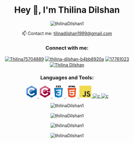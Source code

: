<h1 align="center">Hey 👋, I'm Thilina Dilshan</h1>

<p></p><p></p>
<div align="center">
  <img src="https://komarev.com/ghpvc/?username=thilinaDilshan1&style=for-the-badge&color=blueviolet" alt="thilinaDilshan1" />
</div>
<p></p><p></p>

<p align="center">📫 Contact me: <a href="tilinadilshan1999@gmail.com">tilinadilshan1999@gmail.com </a> </p>

<h3 align="center">Connect with me:</h3>
<p align="center">
<a href="https://twitter.com/Thilina75704889?s=09" target="blank"><img align="center" src="https://raw.githubusercontent.com/rahuldkjain/github-profile-readme-generator/master/src/images/icons/Social/twitter.svg" alt="Thilina75704889" height="30" width="40" /></a>
<a href="https://www.linkedin.com/in/thilina-dilshan-b4bb8920a/" target="blank"><img align="center" src="https://raw.githubusercontent.com/rahuldkjain/github-profile-readme-generator/master/src/images/icons/Social/linked-in-alt.svg" alt="thilina-dilshan-b4bb8920a" height="30" width="40" /></a>
<a href="https://stackoverflow.com/users/18590593/thilina-dilshan?tab=profile" target="blank"><img align="center" src="https://raw.githubusercontent.com/rahuldkjain/github-profile-readme-generator/master/src/images/icons/Social/stack-overflow.svg" alt="17761023" height="30" width="40" /></a>
<a href="https://www.facebook.com/thilina.dilshan.7906" target="blank"><img align="center" src="https://www.svgrepo.com/show/111203/facebook.svg" alt="Thilina Dilshan" height="30" width="40" /></a>
</p>

<h3 align="center">Languages and Tools:</h3>
<p align="center"> <a href="https://www.cprogramming.com/" target="_blank"> <img src="https://raw.githubusercontent.com/devicons/devicon/master/icons/c/c-original.svg" alt="c" width="40" height="40"/> </a> <a href="https://www.w3schools.com/cpp/" target="_blank"> <img src="https://raw.githubusercontent.com/devicons/devicon/master/icons/cplusplus/cplusplus-original.svg" alt="cplusplus" width="40" height="40"/> </a> <a href="https://www.w3schools.com/css/" target="_blank"> <img src="https://raw.githubusercontent.com/devicons/devicon/master/icons/css3/css3-original-wordmark.svg" alt="css3" width="40" height="40"/> </a> <a href="https://www.w3.org/html/" target="_blank"> <img src="https://raw.githubusercontent.com/devicons/devicon/master/icons/html5/html5-original-wordmark.svg" alt="html5" width="40" height="40"/> </a> <a href="https://developer.mozilla.org/en-US/docs/Web/JavaScript" target="_blank"> <img src="https://raw.githubusercontent.com/devicons/devicon/master/icons/javascript/javascript-original.svg" alt="javascript" width="40" height="40"/> </a>
<a href="https://www.w3schools.com/java/" target="_blank"> <img src="https://www.svgrepo.com/show/184143/java.svg" alt="c" width="40" height="40"/> </a>
<a href="https://www.w3schools.com/python/" target="_blank"> <img src="https://www.svgrepo.com/show/374016/python.svg" alt="c" width="40" height="40"/> </a>
</p>

 
<!--
**thilinaDilshan1/thilinaDilshan1** is a ✨ _special_ ✨ repository because its `README.md` (this file) appears on your GitHub profile.

Here are some ideas to get you started:

- 🔭 I’m currently working on ...
- 🌱 I’m currently learning ...
- 👯 I’m looking to collaborate on ...
- 🤔 I’m looking for help with ...
- 💬 Ask me about ...
- 📫 How to reach me: ...
- 😄 Pronouns: ...
- ⚡ Fun fact: ...
-->
<div align="center">
<img src="https://github-profile-trophy.vercel.app/?username=thilinaDilshan1&theme=radical" alt="thilinaDilshan1">
</div>
<div align="center">

<p></p>
<img align="center" src="https://github-readme-stats.vercel.app/api/top-langs?username=thilinaDilshan1&show_icons=true&theme=dracula&locale=en&layout=compact&hide_border=true" alt="thilinaDilshan1" />    
<p></p>

<img align="center" src="https://github-readme-stats.vercel.app/api?username=thilinaDilshan1&show_icons=true&theme=dracula&locale=en&hide_border=true&theme=radical&date_format=M%20j%5B%2C%20Y%5D" alt="thilinaDilshan1" />
<p></p>

<p><img align="center" src="http://github-readme-streak-stats.herokuapp.com?user=thilinaDilshan1&theme=radical&date_format=M%20j%5B%2C%20Y%5D" alt="thilinaDilshan1" /></p>
  </div>
<p></p>


